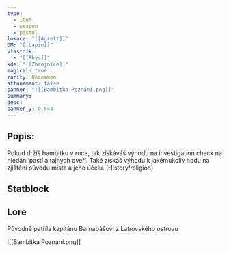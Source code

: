 ```yaml
---
type:
  - Item
  - weapon
  - pistol
lokace: "[[Agrett]]"
DM: "[[Lapin]]"
vlastník:
  - "[[Rhys]]"
kde: "[[Zbrojnice]]"
magical: true
rarity: Uncommon
attunement: false
banner: "![[Bambitka Poznání.png]]"
summary: 
desc: 
banner_y: 0.544
---
```

## Popis:
Pokud držíš bambitku v ruce, tak získáváš výhodu na investigation check na hledání pastí a tajných dveří. Také získáš výhodu k jakémukoliv hodu na zjištění původu místa a jeho účelu. (History/religion)

## Statblock

## Lore
Původně patřila kapitánu Barnabášovi z Latrovského ostrovu









![[Bambitka Poznání.png]]